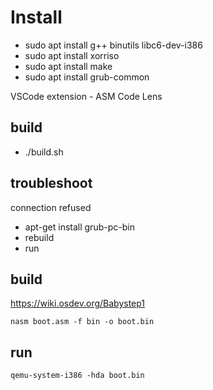 # Install

- sudo apt install g++ binutils libc6-dev-i386
- sudo apt install xorriso
- sudo apt install make
- sudo apt install grub-common

VSCode extension - ASM Code Lens

## build

- ./build.sh 

## troubleshoot

connection refused

- apt-get install grub-pc-bin
- rebuild
- run

## build

https://wiki.osdev.org/Babystep1

`nasm boot.asm -f bin -o boot.bin`

## run

`qemu-system-i386 -hda boot.bin`
